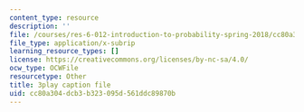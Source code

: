 ```yaml
---
content_type: resource
description: ''
file: /courses/res-6-012-introduction-to-probability-spring-2018/cc80a304dcb3b323095d561ddc89870b_DrBIORgOzSA.srt
file_type: application/x-subrip
learning_resource_types: []
license: https://creativecommons.org/licenses/by-nc-sa/4.0/
ocw_type: OCWFile
resourcetype: Other
title: 3play caption file
uid: cc80a304-dcb3-b323-095d-561ddc89870b
---
```

